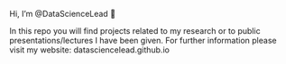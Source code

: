 Hi, I’m @DataScienceLead 👋 

In this repo you will find projects related to my research or to public presentations/lectures I have been given. 
For further information please visit my website: datasciencelead.github.io
